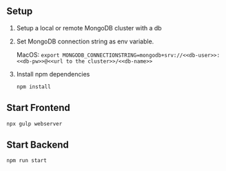 ## Setup

1. Setup a local or remote MongoDB cluster with a db

1. Set MongoDB connection string as env variable.

    MacOS: `export MONGODB_CONNECTIONSTRING=mongodb+srv://<<db-user>>:<<db-pw>>@<<url to the cluster>>/<<db-name>>`
 
1. Install npm dependencies

    ``npm install``

## Start Frontend

``npx gulp webserver``

## Start Backend

``npm run start``